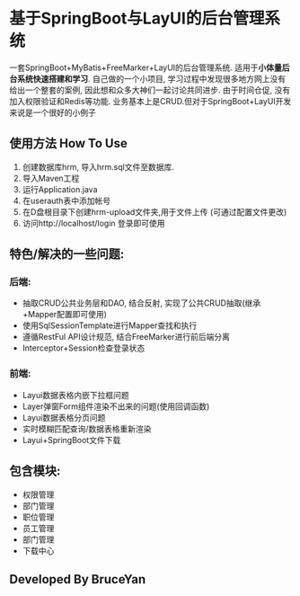# 基于SpringBoot与LayUI的后台管理系统
一套SpringBoot+MyBatis+FreeMarker+LayUI的后台管理系统.
适用于**小体量后台系统快速搭建和学习**. 
自己做的一个小项目, 学习过程中发现很多地方网上没有给出一个整套的案例, 因此想和众多大神们一起讨论共同进步.
由于时间仓促, 没有加入权限验证和Redis等功能. 业务基本上是CRUD.但对于SpringBoot+LayUI开发来说是一个很好的小例子


## 使用方法 How To Use
1. 创建数据库hrm, 导入hrm.sql文件至数据库.
2. 导入Maven工程
3. 运行Application.java
4. 在userauth表中添加帐号
5. 在D盘根目录下创建hrm-upload文件夹,用于文件上传 (可通过配置文件更改)
5. 访问http://localhost/login 登录即可使用

## 特色/解决的一些问题:
### 后端:
- 抽取CRUD公共业务层和DAO, 结合反射, 实现了公共CRUD抽取(继承+Mapper配置即可使用)
- 使用SqlSessionTemplate进行Mapper查找和执行
- 遵循RestFul API设计规范, 结合FreeMarker进行前后端分离
- Interceptor+Session检查登录状态

### 前端:
- Layui数据表格内嵌下拉框问题
- Layer弹窗Form组件渲染不出来的问题(使用回调函数)
- Layui数据表格分页问题
- 实时模糊匹配查询/数据表格重新渲染
- Layui+SpringBoot文件下载

## 包含模块:
- 权限管理
- 部门管理
- 职位管理
- 员工管理
- 部门管理
- 下载中心

## Developed By BruceYan
